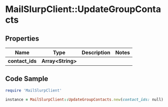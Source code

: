 # MailSlurpClient::UpdateGroupContacts

## Properties

Name | Type | Description | Notes
------------ | ------------- | ------------- | -------------
**contact_ids** | **Array&lt;String&gt;** |  | 

## Code Sample

```ruby
require 'MailSlurpClient'

instance = MailSlurpClient::UpdateGroupContacts.new(contact_ids: null)
```



